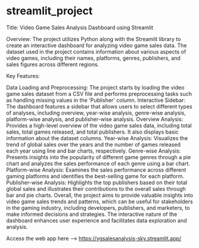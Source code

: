 # streamlit_project
Title: Video Game Sales Analysis Dashboard using Streamlit

Overview: The project utilizes Python along with the Streamlit library to create an interactive dashboard for analyzing video game sales data. The dataset used in the project contains information about various aspects of video games, including their names, platforms, genres, publishers, and sales figures across different regions.

Key Features:

Data Loading and Preprocessing: The project starts by loading the video game sales dataset from a CSV file and performs preprocessing tasks such as handling missing values in the 'Publisher' column.
Interactive Sidebar: The dashboard features a sidebar that allows users to select different types of analyses, including overview, year-wise analysis, genre-wise analysis, platform-wise analysis, and publisher-wise analysis.
Overview Analysis: Provides a high-level overview of the video game sales data, including total sales, total games released, and total publishers. It also displays basic information about the dataset columns.
Year-wise Analysis: Visualizes the trend of global sales over the years and the number of games released each year using line and bar charts, respectively.
Genre-wise Analysis: Presents insights into the popularity of different game genres through a pie chart and analyzes the sales performance of each genre using a bar chart.
Platform-wise Analysis: Examines the sales performance across different gaming platforms and identifies the best-selling game for each platform.
Publisher-wise Analysis: Highlights the top publishers based on their total global sales and illustrates their contributions to the overall sales through bar and pie charts.
Overall, the project aims to provide valuable insights into video game sales trends and patterns, which can be useful for stakeholders in the gaming industry, including developers, publishers, and marketers, to make informed decisions and strategies. The interactive nature of the dashboard enhances user experience and facilitates data exploration and analysis.

Access the web app here --> https://vgsalesanalysis-sky.streamlit.app/
